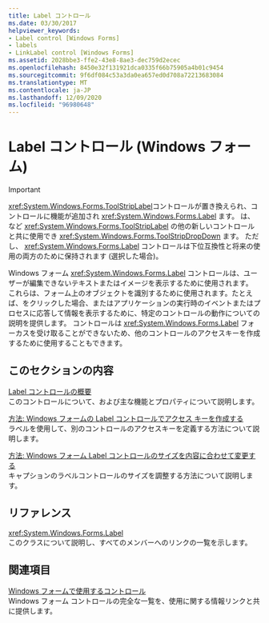 ```yaml
---
title: Label コントロール
ms.date: 03/30/2017
helpviewer_keywords:
- Label control [Windows Forms]
- labels
- LinkLabel control [Windows Forms]
ms.assetid: 2028bbe3-ffe2-43e8-8ae3-dec759d2ecec
ms.openlocfilehash: 8450e32f131921dca0335f66b75905a4b01c9454
ms.sourcegitcommit: 9f6df084c53a3da0ea657ed0d708a72213683084
ms.translationtype: MT
ms.contentlocale: ja-JP
ms.lasthandoff: 12/09/2020
ms.locfileid: "96980648"
---
```

# <a name="label-control-windows-forms"></a>Label コントロール (Windows フォーム)
> [!IMPORTANT]
> <xref:System.Windows.Forms.ToolStripLabel>コントロールが置き換えられ、コントロールに機能が追加され <xref:System.Windows.Forms.Label> ます。 は、など <xref:System.Windows.Forms.ToolStripLabel> の他の新しいコントロールと共に使用でき <xref:System.Windows.Forms.ToolStripDropDown> ます。 ただし、 <xref:System.Windows.Forms.Label> コントロールは下位互換性と将来の使用の両方のために保持されます (選択した場合)。  
  
 Windows フォーム <xref:System.Windows.Forms.Label> コントロールは、ユーザーが編集できないテキストまたはイメージを表示するために使用されます。 これらは、フォーム上のオブジェクトを識別するために使用されます。たとえば、をクリックした場合、またはアプリケーションの実行時のイベントまたはプロセスに応答して情報を表示するために、特定のコントロールの動作についての説明を提供します。 コントロールは <xref:System.Windows.Forms.Label> フォーカスを受け取ることができないため、他のコントロールのアクセスキーを作成するために使用することもできます。  
  
## <a name="in-this-section"></a>このセクションの内容  
 [Label コントロールの概要](label-control-overview-windows-forms.md)  
 このコントロールについて、および主な機能とプロパティについて説明します。  
  
 [方法: Windows フォームの Label コントロールでアクセス キーを作成する](how-to-create-access-keys-with-windows-forms-label-controls.md)  
 ラベルを使用して、別のコントロールのアクセスキーを定義する方法について説明します。  
  
 [方法: Windows フォーム Label コントロールのサイズを内容に合わせて変更する](how-to-size-a-windows-forms-label-control-to-fit-its-contents.md)  
 キャプションのラベルコントロールのサイズを調整する方法について説明します。  
  
## <a name="reference"></a>リファレンス  
 <xref:System.Windows.Forms.Label>  
 このクラスについて説明し、すべてのメンバーへのリンクの一覧を示します。  
  
## <a name="related-sections"></a>関連項目  
 [Windows フォームで使用するコントロール](controls-to-use-on-windows-forms.md)  
 Windows フォーム コントロールの完全な一覧を、使用に関する情報リンクと共に提供します。
